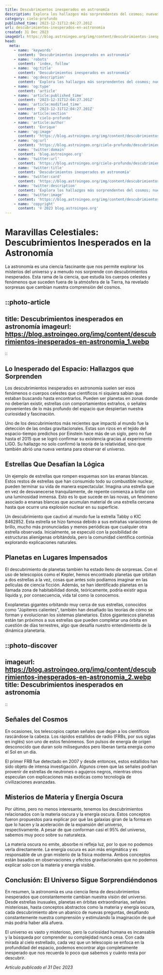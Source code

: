 ```yaml
---
title: Descubrimientos inesperados en astronomía
description: Explora los hallazgos más sorprendentes del cosmos; nuevos planetas, señales misteriosas y estructuras cósmicas gigantescas.
category: cielo-profundo
published_time: 2023-12-31T12:04:27.201Z
url: descubrimientos-inesperados-en-astronomia
created: 31 Dec 2023
imageUrl: https://blog.astroingeo.org/img/content/descubrimientos-inesperados-en-astronomia_1.webp
head:
  meta:
    - name: 'keywords'
      content: 'Descubrimientos inesperados en astronomía'
    - name: 'robots'
      content: 'index, follow'
    - name: 'og:title'
      content: 'Descubrimientos inesperados en astronomía'
    - name: 'og:description'
      content: 'Explora los hallazgos más sorprendentes del cosmos; nuevos planetas, señales misteriosas y estructuras cósmicas gigantescas.'
    - name: 'og:type'
      content: 'article'
    - name: 'article:published_time'
      content: '2023-12-31T12:04:27.201Z'
    - name: 'article:modified_time'
      content: '2023-12-31T12:04:27.201Z'
    - name: 'article:section'
      content: 'cielo-profundo'
    - name: 'article:author'
      content: 'Enrique'
    - name: 'og:image'
      content: 'https://blog.astroingeo.org/img/content/descubrimientos-inesperados-en-astronomia_1.webp'
    - name: 'og:url'
      content: 'https://blog.astroingeo.org/cielo-profundo/descubrimientos-inesperados-en-astronomia'
    - name: 'twitter:domain'
      content: 'blog.astroingeo.org'
    - name: 'twitter:url'
      content: 'https://blog.astroingeo.org/cielo-profundo/descubrimientos-inesperados-en-astronomia'
    - name: 'twitter:title'
      content: 'Descubrimientos inesperados en astronomía'
    - name: 'twitter:card'
      content: 'https://blog.astroingeo.org/img/content/descubrimientos-inesperados-en-astronomia_1.webp'
    - name: 'twitter:description'
      content: 'Explora los hallazgos más sorprendentes del cosmos; nuevos planetas, señales misteriosas y estructuras cósmicas gigantescas.'
    - name: 'twitter:image'
      content: 'https://blog.astroingeo.org/img/content/descubrimientos-inesperados-en-astronomia_1.webp'
    - name: 'copyright'
      content: '© 2023 blog.astroingeo.org'
---
```

# Maravillas Celestiales: Descubrimientos Inesperados en la Astronomía

La astronomía es una ciencia fascinante que nos permite explorar los misterios del universo y a menudo nos sorprende con descubrimientos inesperados. Esta rama de la ciencia, que estudia los cuerpos celestes y fenómenos que suceden fuera de la atmósfera de la Tierra, ha revelado sorpresas que cambian nuestra comprensión del cosmos.

::photo-article
---
title: Descubrimientos inesperados en astronomía
imageurl: https://blog.astroingeo.org/img/content/descubrimientos-inesperados-en-astronomia_1.webp
---
::

## Lo Inesperado del Espacio: Hallazgos que Sorprenden

Los descubrimientos inesperados en astronomía suelen ser esos fenómenos o cuerpos celestes que científicos ni siquiera sabían que estaban buscando hasta encontrarlos. Pueden ser planetas en zonas donde no deberían existir, estrellas con comportamientos extraños, o señales provenientes de lo más profundo del espacio que despiertan nuestra curiosidad y fascinación.

Uno de los descubrimientos más recientes que impactó al mundo fue la detección de las ondas gravitacionales. Estas son rizos en el tejido del espacio-tiempo predichos por Einstein hace más de un siglo, pero no fue hasta el 2015 que se logró confirmar su existencia gracias al experimento LIGO. Su hallazgo no solo confirmó la teoría de la relatividad, sino que también abrió una nueva ventana para observar el universo.

## Estrellas Que Desafían la Lógica

Un ejemplo de estrellas que rompen esquemas son las enanas blancas. Estos restos de estrellas que han consumido todo su combustible nuclear, pueden terminar su vida de manera espectacular. Imagina una estrella que en vez de desvanecerse tranquilamente, de repente comienza a brillar con una luminosidad inmensa. Esto es lo que sucede en las novas, un fenómeno asociado a enanas blancas que acumulan material de una estrella cercana hasta que ocurre una explosión nuclear en su superficie.

Un descubrimiento que cautivó al mundo fue la estrella Tabby o KIC 8462852. Esta estrella se hizo famosa debido a sus extrañas variaciones de brillo, mucho más pronunciadas y menos periódicas que cualquier otra estrella observada. Inicialmente, se especuló con la posibilidad de estructuras alienígenas orbitándola, pero la comunidad científica continúa explorando explicaciones naturales.

## Planetas en Lugares Impensados

El descubrimiento de planetas también ha estado lleno de sorpresas. Con el uso de telescopios como el Kepler, hemos encontrado planetas que orbitan a dos estrellas a la vez, cosas que antes solo podíamos imaginar en las películas de ciencia ficción. Además, se han identificado planetas en la llamada zona de habitabilidad donde, teóricamente, podría existir agua líquida y, por consecuencia, vida tal como la conocemos.

Exoplanetas gigantes orbitando muy cerca de sus estrellas, conocidos como "Júpiteres calientes", también han desafiado las teorías de cómo se forman y evolucionan los sistemas planetarios. Estos gigantescos planetas están tan próximos a sus estrellas que pueden completar una órbita en cuestión de días terrestres, algo que desafía nuestro entendimiento de la dinámica planetaria.


::photo-discover
---
imageurl: https://blog.astroingeo.org/img/content/descubrimientos-inesperados-en-astronomia_2.webp
title: Descubrimientos inesperados en astronomía
---
::

## Señales del Cosmos

En ocasiones, los telescopios captan señales que dejan a los científicos rascándose la cabeza. Los rápidos estallidos de radio (FRBs, por sus siglas en inglés) son uno de estos fenómenos. Son pulsos de energía de origen desconocido que duran solo milisegundos pero liberan tanta energía como el Sol en un día.

El primer FRB fue detectado en 2007 y desde entonces, estos estallidos han sido objeto de intensa investigación. Algunos creen que las señales podrían provenir de estrellas de neutrones o agujeros negros, mientras otros especulan con explicaciones más exóticas como tecnología de civilizaciones avanzadas.

## Misterios de Materia y Energía Oscura

Por último, pero no menos interesante, tenemos los descubrimientos relacionados con la materia oscura y la energía oscura. Estos conceptos fueron propuestos para explicar por qué las galaxias giran de la forma en que lo hacen y la aceleración de la expansión del universo, respectivamente. A pesar de que conforman casi el 95% del universo, sabemos muy poco sobre su naturaleza.

La materia oscura no emite, absorbe ni refleja luz, por lo que no podemos verla directamente. La energía oscura es aún más enigmática y es responsable de un gran misterio de la física moderna. Ambos conceptos están basados en observaciones y efectos gravitacionales que no podemos explicar solo con la materia y energía visible.

## Conclusión: El Universo Sigue Sorprendiéndonos

En resumen, la astronomía es una ciencia llena de descubrimientos inesperados que constantemente cambian nuestra visión del universo. Desde estrellas inusuales, planetas en órbitas extraordinarias, señales misteriosas, hasta conceptos abstractos como la materia y energía oscura, cada descubrimiento abre un abanico de nuevas preguntas, desafiando constantemente nuestra comprensión y estimulando la imaginación de qué más podría haber allá afuera.

El universo es vasto y misterioso, pero la curiosidad humana es incansable y la búsqueda por comprender su complejidad nunca cesa. Con cada mirada al cielo estrellado, cada vez que un telescopio se enfoca en la profundidad del espacio, podemos encontrar algo completamente inesperado que nos recuerda lo poco que sabemos y cuánto resta por descubrir.

_Artículo publicado el 31 Dec 2023_